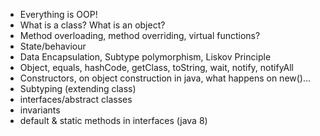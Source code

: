 - Everything is OOP!
- What is a class? What is an object?
- Method overloading, method overriding, virtual functions?
- State/behaviour
- Data Encapsulation, Subtype polymorphism, Liskov Principle
- Object, equals, hashCode, getClass, toString, wait, notify, notifyAll
- Constructors, on object construction in java, what happens on new()...
- Subtyping (extending class)
- interfaces/abstract classes
- invariants
- default & static methods in interfaces (java 8)